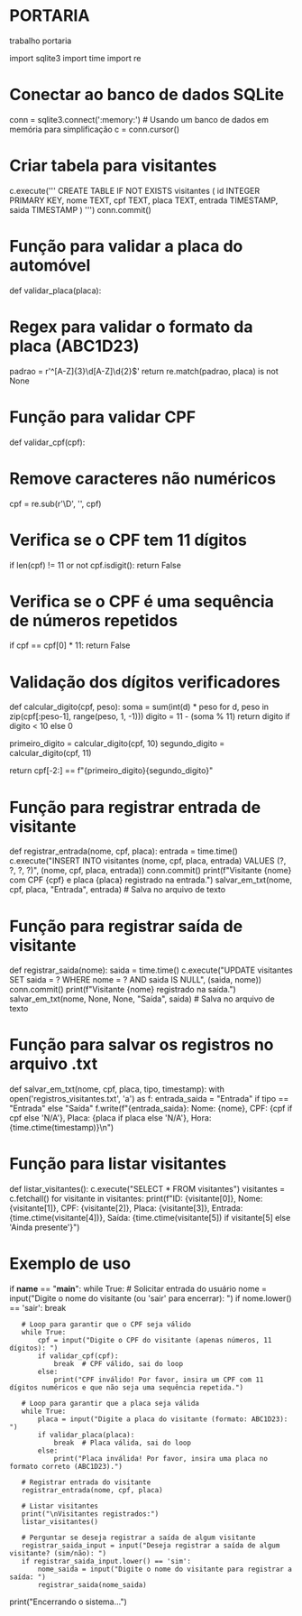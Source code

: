 # PORTARIA
trabalho portaria

import sqlite3
import time
import re

# Conectar ao banco de dados SQLite
conn = sqlite3.connect(':memory:')  # Usando um banco de dados em memória para simplificação
c = conn.cursor()

# Criar tabela para visitantes
c.execute('''
CREATE TABLE IF NOT EXISTS visitantes (
   id INTEGER PRIMARY KEY,
   nome TEXT,
   cpf TEXT,
   placa TEXT,
   entrada TIMESTAMP,
   saida TIMESTAMP
)
''')
conn.commit()

# Função para validar a placa do automóvel
def validar_placa(placa):
   # Regex para validar o formato da placa (ABC1D23)
   padrao = r'^[A-Z]{3}\d[A-Z]\d{2}$'
   return re.match(padrao, placa) is not None

# Função para validar CPF
def validar_cpf(cpf):
   # Remove caracteres não numéricos
   cpf = re.sub(r'\D', '', cpf)
  
   # Verifica se o CPF tem 11 dígitos
   if len(cpf) != 11 or not cpf.isdigit():
       return False

   # Verifica se o CPF é uma sequência de números repetidos
   if cpf == cpf[0] * 11:
       return False

   # Validação dos dígitos verificadores
   def calcular_digito(cpf, peso):
       soma = sum(int(d) * peso for d, peso in zip(cpf[:peso-1], range(peso, 1, -1)))
       digito = 11 - (soma % 11)
       return digito if digito < 10 else 0

   primeiro_digito = calcular_digito(cpf, 10)
   segundo_digito = calcular_digito(cpf, 11)

   return cpf[-2:] == f"{primeiro_digito}{segundo_digito}"

# Função para registrar entrada de visitante
def registrar_entrada(nome, cpf, placa):
   entrada = time.time()
   c.execute("INSERT INTO visitantes (nome, cpf, placa, entrada) VALUES (?, ?, ?, ?)", (nome, cpf, placa, entrada))
   conn.commit()
   print(f"Visitante {nome} com CPF {cpf} e placa {placa} registrado na entrada.")
   salvar_em_txt(nome, cpf, placa, "Entrada", entrada)  # Salva no arquivo de texto

# Função para registrar saída de visitante
def registrar_saida(nome):
   saida = time.time()
   c.execute("UPDATE visitantes SET saida = ? WHERE nome = ? AND saida IS NULL", (saida, nome))
   conn.commit()
   print(f"Visitante {nome} registrado na saída.")
   salvar_em_txt(nome, None, None, "Saída", saida)  # Salva no arquivo de texto

# Função para salvar os registros no arquivo .txt
def salvar_em_txt(nome, cpf, placa, tipo, timestamp):
   with open('registros_visitantes.txt', 'a') as f:
       entrada_saida = "Entrada" if tipo == "Entrada" else "Saída"
       f.write(f"{entrada_saida}: Nome: {nome}, CPF: {cpf if cpf else 'N/A'}, Placa: {placa if placa else 'N/A'}, Hora: {time.ctime(timestamp)}\n")

# Função para listar visitantes
def listar_visitantes():
   c.execute("SELECT * FROM visitantes")
   visitantes = c.fetchall()
   for visitante in visitantes:
       print(f"ID: {visitante[0]}, Nome: {visitante[1]}, CPF: {visitante[2]}, Placa: {visitante[3]}, Entrada: {time.ctime(visitante[4])}, Saída: {time.ctime(visitante[5]) if visitante[5] else 'Ainda presente'}")

# Exemplo de uso
if __name__ == "__main__":
   while True:
       # Solicitar entrada do usuário
       nome = input("Digite o nome do visitante (ou 'sair' para encerrar): ")
       if nome.lower() == 'sair':
           break
      
       # Loop para garantir que o CPF seja válido
       while True:
           cpf = input("Digite o CPF do visitante (apenas números, 11 dígitos): ")
           if validar_cpf(cpf):
               break  # CPF válido, sai do loop
           else:
               print("CPF inválido! Por favor, insira um CPF com 11 dígitos numéricos e que não seja uma sequência repetida.")
      
       # Loop para garantir que a placa seja válida
       while True:
           placa = input("Digite a placa do visitante (formato: ABC1D23): ")
           if validar_placa(placa):
               break  # Placa válida, sai do loop
           else:
               print("Placa inválida! Por favor, insira uma placa no formato correto (ABC1D23).")
      
       # Registrar entrada do visitante
       registrar_entrada(nome, cpf, placa)

       # Listar visitantes
       print("\nVisitantes registrados:")
       listar_visitantes()

       # Perguntar se deseja registrar a saída de algum visitante
       registrar_saida_input = input("Deseja registrar a saída de algum visitante? (sim/não): ")
       if registrar_saida_input.lower() == 'sim':
           nome_saida = input("Digite o nome do visitante para registrar a saída: ")
           registrar_saida(nome_saida)
      
   print("Encerrando o sistema...")
